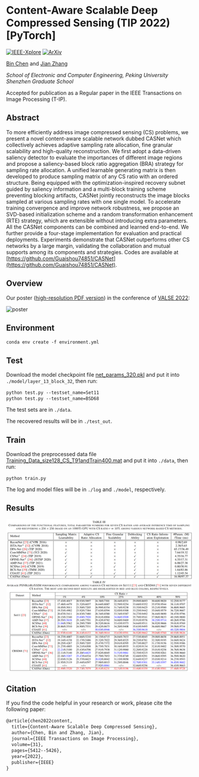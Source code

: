 # Content-Aware Scalable Deep Compressed Sensing (TIP 2022) [PyTorch]

[![IEEE-Xplore](https://img.shields.io/badge/IEEE_Xplore-Paper-<COLOR>.svg)](https://ieeexplore.ieee.org/document/9854112/) [![ArXiv](https://img.shields.io/badge/arXiv-Paper-<COLOR>.svg)](https://arxiv.org/abs/2207.09313)

[Bin Chen](https://scholar.google.com/citations?hl=en&user=aZDNm98AAAAJ) and [Jian Zhang](https://jianzhang.tech/)

*School of Electronic and Computer Engineering, Peking University Shenzhen Graduate School*

Accepted for publication as a Regular paper in the IEEE Transactions on Image Processing (T-IP).


## Abstract

To more efficiently address image compressed sensing (CS) problems, we present a novel content-aware scalable network dubbed CASNet which collectively achieves adaptive sampling rate allocation, fine granular scalability and high-quality reconstruction. We first adopt a data-driven saliency detector to evaluate the importances of different image regions and propose a saliency-based block ratio aggregation (BRA) strategy for sampling rate allocation. A unified learnable generating matrix is then developed to produce sampling matrix of any CS ratio with an ordered structure. Being equipped with the optimization-inspired recovery subnet guided by saliency information and a multi-block training scheme preventing blocking artifacts, CASNet jointly reconstructs the image blocks sampled at various sampling rates with one single model. To accelerate training convergence and improve network robustness, we propose an SVD-based initialization scheme and a random transformation enhancement (RTE) strategy, which are extensible without introducing extra parameters. All the CASNet components can be combined and learned end-to-end. We further provide a four-stage implementation for evaluation and practical deployments. Experiments demonstrate that CASNet outperforms other CS networks by a large margin, validating the collaboration and mutual supports among its components and strategies. Codes are available at [https://github.com/Guaishou74851/CASNet](https://github.com/Guaishou74851/CASNet).

## Overview

Our poster ([high-resolution PDF version](https://drive.google.com/file/d/1unkNsNGFNyknubnKFYbiXZSmLUw_Iu9D/view?usp=sharing)) in the conference of [VALSE 2022](http://valser.org/2022/#/poster):

![poster](figs/poster.png)

## Environment

```shell
conda env create -f environment.yml
```

## Test

Download the model checkpoint file [net_params_320.pkl](https://drive.google.com/file/d/193UF6DoRuWYTuX_PZiR6RTIqBxyuE5e9/view?usp=sharing) and put it into `./model/layer_13_block_32`, then run:

```shell
python test.py --testset_name=Set11
python test.py --testset_name=BSD68
```

The test sets are in `./data`.

The recovered results will be in `./test_out`.

## Train

Download the preprocessed data file [Training_Data_size128_CS_T91andTrain400.mat](https://drive.google.com/file/d/18ULdi97YLqZXewoqOvdX2ci4nGCZDoku/view?usp=sharing) and put it into `./data`, then run:

```
python train.py
```

The log and model files will be in `./log` and `./model`, respectively.

## Results

![result](figs/res.png)

## Citation

If you find the code helpful in your research or work, please cite the following paper:

```
@article{chen2022content,
  title={Content-Aware Scalable Deep Compressed Sensing},
  author={Chen, Bin and Zhang, Jian},
  journal={IEEE Transactions on Image Processing},
  volume={31},
  pages={5412--5426},
  year={2022},
  publisher={IEEE}
}
```


